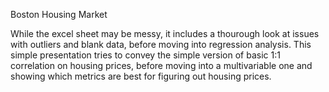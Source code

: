 Boston Housing Market

While the excel sheet may be messy, it includes a thourough look at issues with outliers and blank data, before moving into regression analysis. This simple presentation tries to convey the simple version of basic 1:1 correlation on housing prices, before moving into a multivariable one and showing which metrics are best for figuring out housing prices.
